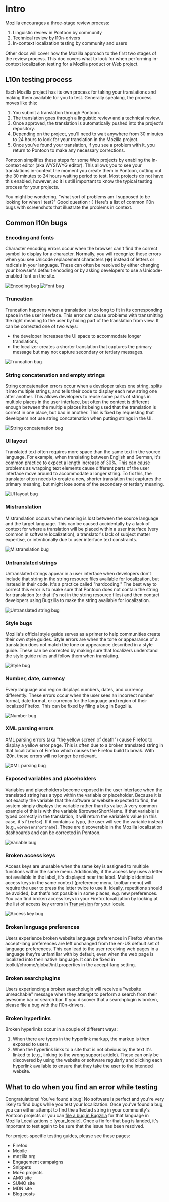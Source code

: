 # Intro

Mozilla encourages a three-stage review process:
1. Linguistic review in Pontoon by community
2. Technical review by l10n-drivers
3. In-context localization testing by community and users

Other docs will cover how the Mozilla approach to the first two stages of the review process. This doc covers what to look for when performing in-context localization testing for a Mozilla product or Web project.

## L10n testing process

Each Mozilla project has its own process for taking your translations and making them available for you to test. Generally speaking, the process moves like this:
1. You submit a translation through Pontoon.
2. The translation goes through a linguistic review and a technical review.
3. Once approved, the translation is automatically pushed into the project's repository.
4. Depending on the project, you'll need to wait anywhere from 30 minutes to 24 hours to look for your translation in the Mozilla project.
5. Once you've found your translation, if you see a problem with it, you return to Pontoon to make any necessary corrections.

Pontoon simplifies these steps for some Web projects by enabling the in-context editor (aka WYSIWYG editor). This allows you to see your translations in-context the moment you create them in Pontoon, cutting out the 30 minutes to 24 hours waiting period to test. Most projects do not have this enabled, however, so it is still important to know the typical testing process for your projects.

You might be wondering, "what sort of problems am I supposed to be looking for when I test?" Good question :-) Here's a list of common l10n bugs with screenshots that illustrate the problems in context.

## Common l10n bugs

### Encoding and fonts

Character encoding errors occur when the browser can't find the correct symbol to display for a character. Normally, you will recognize these errors when you see Unicode replacement characters (�) instead of letters or radicals in your language. These can often be resolved by either changing your browser's default encoding or by asking developers to use a Unicode-enabled font on the site.

![Encoding bug](/assets/images/l10n_errors/Pontoon_encoding.png)
![Font bug](/assets/images/l10n_errors/font_change_bug.png)

### Truncation

Truncation happens when a translation is too long to fit in its corresponding space in the user interface. This error can cause problems with transmitting the right meaning to the user by hiding part of the translation from view. It can be corrected one of two ways:
* the developer increases the UI space to accommodate longer translations,
* the localizer creates a shorter translation that captures the primary message but may not capture secondary or tertiary messages.

![Truncation bug](/assets/images/l10n_errors/truncation.png)

### String concatenation and empty strings

String concatenation errors occur when a developer takes one string, splits it into multiple strings, and tells their code to display each new string one after another. This allows developers to reuse some parts of strings in multiple places in the user interface, but often the context is different enough between the multiple places its being used that the translation is correct in one place, but bad in another. This is fixed by requesting that developers not use string concatenation when putting strings in the UI.

![String concatenation bug](/assets/images/l10n_errors/string_concatenation.png)

### UI layout

Translated text often requires more space than the same text in the source language. For example, when translating between English and German, it's common practice to expect a length increase of 30%. This can cause problems as wrapping text elements cause different parts of the user interface move around to accommodate a longer string. To fix this, the translator often needs to create a new, shorter translation that captures the primary meaning, but might lose some of the secondary or tertiary meaning.

![UI layout bug](/assets/images/l10n_errors/UI_bug.png)

### Mistranslation

Mistranslation occurs when meaning is lost between the source language and the target language. This can be caused accidentally by a lack of context for where a translation will be placed within a user interface (very common in software localization), a translator's lack of subject matter expertise, or intentionally due to user interface text constraints.

![Mistranslation bug](/assets/images/l10n_errors/mistranslation.png)

### Untranslated strings

Untranslated strings appear in a user interface when developers don't include that string in the string resource files available for localization, but instead in their code. It's a practice called "hardcoding." The best way to correct this error is to make sure that Pontoon does not contain the string for translation (or that it's not in the string resource files) and then contact developers using Bugzilla to make the string available for localization.

![Untranslated string bug](/assets/images/l10n_errors/untranslated.png)

### Style bugs

Mozilla's official style guide serves as a primer to help communities create their own style guides. Style errors are when the tone or appearance of a translation does not match the tone or appearance described in a style guide. These can be corrected by making sure that localizers understand the style guide rules and follow them when translating.

![Style bug](/assets/images/l10n_errors/style_bug.png)

### Number, date, currency

Every language and region displays numbers, dates, and currency differently. These errors occur when the user sees an incorrect number format, date format, or currency for the language and region of their localized Firefox. This can be fixed by filing a bug in Bugzilla.

![Number bug](/assets/images/l10n_errors/number_bug.png)

### XML parsing errors

XML parsing errors (aka "the yellow screen of death") cause Firefox to display a yellow error page. This is often due to a broken translated string in that localization of Firefox which causes the Firefox build to break. With l20n, these errors will no longer be relevant.

![XML parsing bug](/assets/images/l10n_errors/xml_parsing.png)

### Exposed variables and placeholders

Variables and placeholders become exposed in the user interface when the translated string has a typo within the variable or placeholder. Because it is not exactly the variable that the software or website expected to find, the system simply displays the variable rather than its value. A very common example of this is with the variable &browserShortName. If that variable is typed correctly in the translation, it will return the variable's value (in this case, it's `Firefox`). If it contains a typo, the user will see the variable instead (e.g., `&browsershortname`). These are discoverable in the Mozilla localization dashboards and can be corrected in Pontoon.

![Variable bug](/assets/images/l10n_errors/variable_bug.png)

### Broken access keys

Access keys are unusable when the same key is assigned to multiple functions within the same menu. Additionally, if the access key uses a letter not available in the label, it's displayed near the label. Multiple identical access keys in the same context (preference menu, toolbar menu) will require the user to press the letter twice to use it. Ideally, repetitions should be avoided, but that's not possible in some places, e.g. new preferences. You can find broken access keys in your Firefox localization by looking at the list of access key errors in [Transvision](https://transvision.mozfr.org/accesskeys/) for your locale.

![Access key bug](/assets/images/l10n_errors/access_keys.png)

### Broken language preferences

Users experience broken website language preferences in Firefox when the accept-lang preferences are left unchanged from the en-US default set of language preferences. This can lead to the user receiving web pages in a language they're unfamiliar with by default, even when the web page is localized into their native language. It can be fixed in toolkit/chrome/global/intl.properties in the accept-lang setting.

### Broken searchplugins

Users experiencing a broken searchplugin will receive a "website unreachable" message when they attempt to perform a search from their awesome bar or search bar. If you discover that a searchplugin is broken, please file a bug with the l10n-drivers.

### Broken hyperlinks

Broken hyperlinks occur in a couple of different ways:
1) When there are typos in the hyperlink markup, the markup is then exposed to users.
2) When the hyperlink links to a site that is not obvious by the text it's linked to (e.g., linking to the wrong support article).
These can only be discovered by using the website or software regularly and clicking each hyperlink available to ensure that they take the user to the intended website.

## What to do when you find an error while testing

Congratulations! You've found a bug! No software is perfect and you're very likely to find bugs while you test your localization. Once you've found a bug, you can either attempt to find the affected string in your community's Pontoon projects or you can [file a bug in Bugzilla](https://bugzilla.mozilla.org/enter_bug.cgi) for that language in Mozilla Localizations :: [your_locale]. Once a fix for that bug is landed, it's important to test again to be sure that the issue has been resolved.

For project-specific testing guides, please see these pages:
* Firefox
* Mobile
* mozilla.org
* Engagement campaigns
* Snippets
* MoFo projects
* AMO site
* SUMO site
* MDN site
* Blog posts
